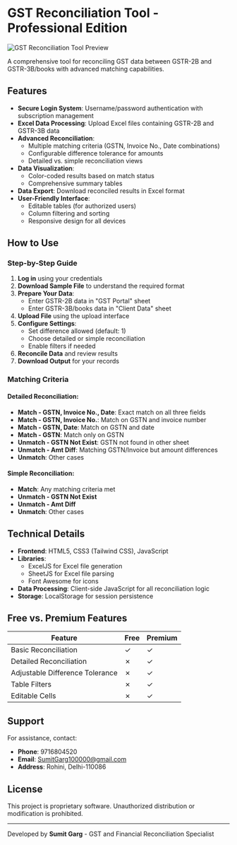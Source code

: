 # GST Reconciliation Tool - Professional Edition

![GST Reconciliation Tool Preview](https://sumitgarg100000.github.io/GSTReconciliation/Image.jpg)

A comprehensive tool for reconciling GST data between GSTR-2B and GSTR-3B/books with advanced matching capabilities.

## Features

- **Secure Login System**: Username/password authentication with subscription management
- **Excel Data Processing**: Upload Excel files containing GSTR-2B and GSTR-3B data
- **Advanced Reconciliation**:
  - Multiple matching criteria (GSTN, Invoice No., Date combinations)
  - Configurable difference tolerance for amounts
  - Detailed vs. simple reconciliation views
- **Data Visualization**:
  - Color-coded results based on match status
  - Comprehensive summary tables
- **Data Export**: Download reconciled results in Excel format
- **User-Friendly Interface**: 
  - Editable tables (for authorized users)
  - Column filtering and sorting
  - Responsive design for all devices

## How to Use

### Step-by-Step Guide

1. **Log in** using your credentials
2. **Download Sample File** to understand the required format
3. **Prepare Your Data**:
   - Enter GSTR-2B data in "GST Portal" sheet
   - Enter GSTR-3B/books data in "Client Data" sheet
4. **Upload File** using the upload interface
5. **Configure Settings**:
   - Set difference allowed (default: 1)
   - Choose detailed or simple reconciliation
   - Enable filters if needed
6. **Reconcile Data** and review results
7. **Download Output** for your records

### Matching Criteria

#### Detailed Reconciliation:
- **Match - GSTN, Invoice No., Date**: Exact match on all three fields
- **Match - GSTN, Invoice No.**: Match on GSTN and invoice number
- **Match - GSTN, Date**: Match on GSTN and date
- **Match - GSTN**: Match only on GSTN
- **Unmatch - GSTN Not Exist**: GSTN not found in other sheet
- **Unmatch - Amt Diff**: Matching GSTN/Invoice but amount differences
- **Unmatch**: Other cases

#### Simple Reconciliation:
- **Match**: Any matching criteria met
- **Unmatch - GSTN Not Exist**
- **Unmatch - Amt Diff**
- **Unmatch**: Other cases

## Technical Details

- **Frontend**: HTML5, CSS3 (Tailwind CSS), JavaScript
- **Libraries**: 
  - ExcelJS for Excel file generation
  - SheetJS for Excel file parsing
  - Font Awesome for icons
- **Data Processing**: Client-side JavaScript for all reconciliation logic
- **Storage**: LocalStorage for session persistence

## Free vs. Premium Features

| Feature | Free | Premium |
|---------|------|---------|
| Basic Reconciliation | ✓ | ✓ |
| Detailed Reconciliation | ✗ | ✓ |
| Adjustable Difference Tolerance | ✗ | ✓ |
| Table Filters | ✗ | ✓ |
| Editable Cells | ✗ | ✓ |

## Support

For assistance, contact:
- **Phone**: 9716804520
- **Email**: SumitGarg100000@gmail.com
- **Address**: Rohini, Delhi-110086

## License

This project is proprietary software. Unauthorized distribution or modification is prohibited.

---

Developed by **Sumit Garg** - GST and Financial Reconciliation Specialist
